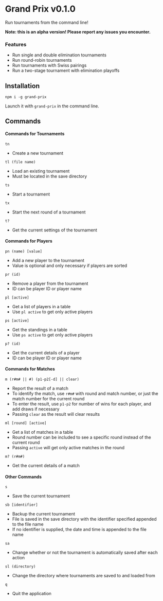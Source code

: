 # Grand Prix v0.1.0
Run tournaments from the command line!

**Note: this is an alpha version! Please report any issues you encounter.**

### Features
- Run single and double elimination tournaments
- Run round-robin tournaments
- Run tournaments with Swiss pairings
- Run a two-stage tournament with elimination playoffs

## Installation
```
npm i -g grand-prix
```

Launch it with `grand-prix` in the command line.

## Commands
#### Commands for Tournaments

`tn`
- Create a new tournament

`tl (file name)`
- Load an existing tournament
- Must be located in the save directory

`ts`
- Start a tournament

`tx`
- Start the next round of a tournament

`t?`
- Get the current settings of the tournament

#### Commands for Players

`pn (name) [value]`
- Add a new player to the tournament
- Value is optional and only necessary if players are sorted

`pr (id)`
- Remove a player from the tournament
- ID can be player ID or player name

`pl [active]`
- Get a list of players in a table
- Use `pl active` to get only active players

`ps [active]`
- Get the standings in a table
- Use `ps active` to get only active players

`p? (id)`
- Get the current details of a player
- ID can be player ID or player name

#### Commands for Matches

`m (r#m# || #) (p1-p2[-d] || clear)`
- Report the result of a match
- To identify the match, use `r#m#` with round and match number, or just the match number for the current round
- To enter the result, use `p1-p2` for number of wins for each player, and add draws if necessary
- Passing `clear` as the result will clear results

`ml [round] [active]`
- Get a list of matches in a table
- Round number can be included to see a specific round instead of the current round
- Passing `active` will get only active matches in the round

`m? (r#m#)`
- Get the current details of a match

#### Other Commands

`s`
- Save the current tournament

`sb [identifier]`
- Backup the current tournament
- File is saved in the save directory with the identifier specified appended to the file name
- If no identifier is supplied, the date and time is appended to the file name

`sa`
- Change whether or not the tournament is automatically saved after each action

`sl (directory)`
- Change the directory where tournaments are saved to and loaded from

`q`
- Quit the application